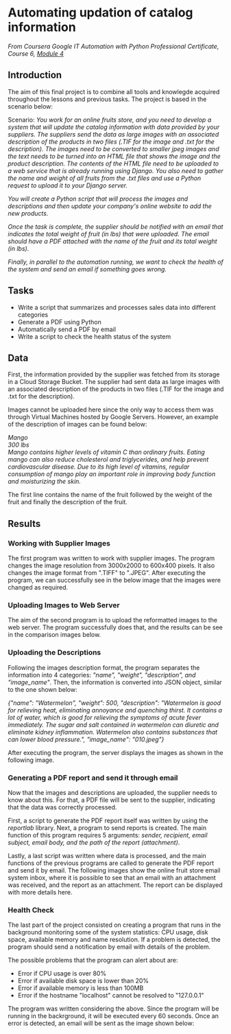 # Automating updation of catalog information

*From Coursera Google IT Automation with Python Professional Certificate, Course 6, [Module 4](https://www.coursera.org/learn/automating-real-world-tasks-python/ungradedLti/TQTMk/qwiklabs-assessment-automate-updates-to-catalog-information)*

## Introduction

The aim of this final project is to combine all tools and knowlegde acquired throughout the lessons and previous tasks. The project is based in the scenario below:

Scenario: *You work for an online fruits store, and you need to develop a system that will update the catalog information with data provided by your suppliers. The suppliers send the data as large images with an associated description of the products in two files (.TIF for the image and .txt for the description). The images need to be converted to smaller jpeg images and the text needs to be turned into an HTML file that shows the image and the product description. The contents of the HTML file need to be uploaded to a web service that is already running using Django. You also need to gather the name and weight of all fruits from the .txt files and use a Python request to upload it to your Django server.*

*You will create a Python script that will process the images and descriptions and then update your company's online website to add the new products.*

*Once the task is complete, the supplier should be notified with an email that indicates the total weight of fruit (in lbs) that were uploaded. The email should have a PDF attached with the name of the fruit and its total weight (in lbs).*

*Finally, in parallel to the automation running, we want to check the health of the system and send an email if something goes wrong.* 

## Tasks

- Write a script that summarizes and processes sales data into different categories
- Generate a PDF using Python
- Automatically send a PDF by email
- Write a script to check the health status of the system

## Data

First, the information provided by the supplier was fetched from its storage in a Cloud Storage Bucket. The supplier had sent data as large images with an associated description of the products in two files (.TIF for the image and .txt for the description).

Images cannot be uploaded here since the only way to access them was through Virtual Machines hosted by Google Servers. However, an example of the description of images can be found below:

*Mango* \
*300 lbs* \
*Mango contains higher levels of vitamin C than ordinary fruits. Eating mango can also reduce cholesterol and triglycerides, and help prevent cardiovascular disease. Due to its high level of vitamins, regular consumption of mango play an important role in improving body function and moisturizing the skin.*

The first line contains the name of the fruit followed by the weight of the fruit and finally the description of the fruit.

## Results

### Working with Supplier Images

The first program was written to work with supplier images. The program changes the image resolution from 3000x2000 to 600x400 pixels. It also changes the image format from ".TIFF" to ".JPEG". After executing the program, we can successfully see in the below image that the images were changed as required.

### Uploading Images to Web Server

The aim of the second program is to upload the reformatted images to the web server. The program successfully does that, and the results can be see in the comparison images below.

### Uploading the Descriptions

Following the images description format, the program separates the information into 4 categories: *"name", "weight", "description", and "image_name"*. Then, the information is converted into JSON object, similar to the one shown below:

*{"name": "Watermelon", "weight": 500, "description": "Watermelon is good for relieving heat, eliminating annoyance and quenching thirst. It contains a lot of water, which is good for relieving the symptoms of acute fever immediately. The sugar and salt contained in watermelon can diuretic and eliminate kidney inflammation. Watermelon also contains substances that can lower blood pressure.", "image_name": "010.jpeg"}*

After executing the program, the server displays the images as shown in the following image.

### Generating a PDF report and send it through email

Now that the images and descriptions are uploaded, the supplier needs to know about this. For that, a PDF file will be sent to the supplier, indicating that the data was correctly processed.

First, a script to generate the PDF report itself was written by using the *reportlab* library. Next, a program to send reports is created. The main function of this program requires 5 arguments: *sender, recipient, email subject, email body, and the path of the report (attachment)*.

Lastly, a last script was written where data is processed, and the main functions of the previous programs are called to generate the PDF report and send it by email. The following images show the online fruit store email system inbox, where it is possible to see that an email with an attachment was received, and the report as an attachment. The report can be displayed with more details here.

### Health Check

The last part of the project consisted on creating a program that runs in the background monitoring some of the system statistics: CPU usage, disk space, available memory and name resolution. If a problem is detected, the program should send a notification by email with details of the problem.

The possible problems that the program can alert about are:

- Error if CPU usage is over 80%
- Error if available disk space is lower than 20%
- Error if available memory is less than 100MB
- Error if the hostname "localhost" cannot be resolved to "127.0.0.1"

The program was written considering the above. Since the program will be running in the backrground, it will be executed every 60 seconds. Once an error is detected, an email will be sent as the image shown below: